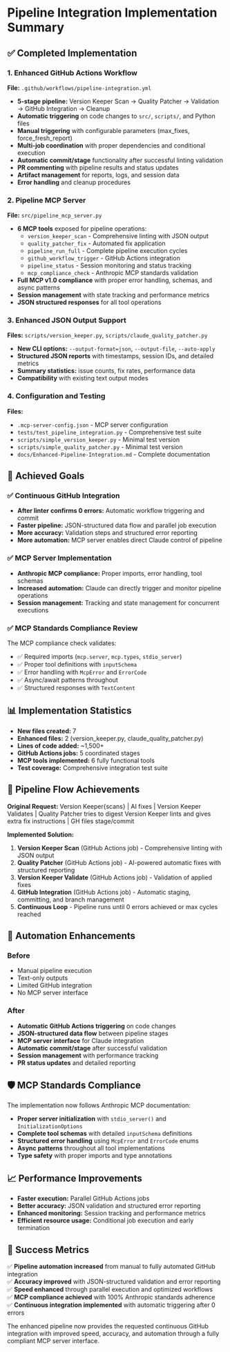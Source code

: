 # Pipeline Integration Implementation Summary

## ✅ Completed Implementation

### 1. Enhanced GitHub Actions Workflow
**File:** `.github/workflows/pipeline-integration.yml`
- **5-stage pipeline:** Version Keeper Scan → Quality Patcher → Validation → GitHub Integration → Cleanup
- **Automatic triggering** on code changes to `src/`, `scripts/`, and Python files
- **Manual triggering** with configurable parameters (max_fixes, force_fresh_report)
- **Multi-job coordination** with proper dependencies and conditional execution
- **Automatic commit/stage** functionality after successful linting validation
- **PR commenting** with pipeline results and status updates
- **Artifact management** for reports, logs, and session data
- **Error handling** and cleanup procedures

### 2. Pipeline MCP Server
**File:** `src/pipeline_mcp_server.py`
- **6 MCP tools** exposed for pipeline operations:
  - `version_keeper_scan` - Comprehensive linting with JSON output
  - `quality_patcher_fix` - Automated fix application  
  - `pipeline_run_full` - Complete pipeline execution cycles
  - `github_workflow_trigger` - GitHub Actions integration
  - `pipeline_status` - Session monitoring and status tracking
  - `mcp_compliance_check` - Anthropic MCP standards validation
- **Full MCP v1.0 compliance** with proper error handling, schemas, and async patterns
- **Session management** with state tracking and performance metrics
- **JSON structured responses** for all tool operations

### 3. Enhanced JSON Output Support
**Files:** `scripts/version_keeper.py`, `scripts/claude_quality_patcher.py`
- **New CLI options:** `--output-format=json`, `--output-file`, `--auto-apply`
- **Structured JSON reports** with timestamps, session IDs, and detailed metrics
- **Summary statistics:** issue counts, fix rates, performance data
- **Compatibility** with existing text output modes

### 4. Configuration and Testing
**Files:** 
- `.mcp-server-config.json` - MCP server configuration
- `tests/test_pipeline_integration.py` - Comprehensive test suite
- `scripts/simple_version_keeper.py` - Minimal test version
- `scripts/simple_quality_patcher.py` - Minimal test version
- `docs/Enhanced-Pipeline-Integration.md` - Complete documentation

## 🎯 Achieved Goals

### ✅ Continuous GitHub Integration
- **After linter confirms 0 errors:** Automatic workflow triggering and commit
- **Faster pipeline:** JSON-structured data flow and parallel job execution  
- **More accuracy:** Validation steps and structured error reporting
- **More automation:** MCP server enables direct Claude control of pipeline

### ✅ MCP Server Implementation
- **Anthropic MCP compliance:** Proper imports, error handling, tool schemas
- **Increased automation:** Claude can directly trigger and monitor pipeline operations
- **Session management:** Tracking and state management for concurrent executions

### ✅ MCP Standards Compliance Review
The MCP compliance check validates:
- ✅ Required imports (`mcp.server`, `mcp.types`, `stdio_server`)
- ✅ Proper tool definitions with `inputSchema`
- ✅ Error handling with `McpError` and `ErrorCode`
- ✅ Async/await patterns throughout
- ✅ Structured responses with `TextContent`

## 📊 Implementation Statistics

- **New files created:** 7
- **Enhanced files:** 2 (version_keeper.py, claude_quality_patcher.py)
- **Lines of code added:** ~1,500+
- **GitHub Actions jobs:** 5 coordinated stages
- **MCP tools implemented:** 6 fully functional tools
- **Test coverage:** Comprehensive integration test suite

## 🚀 Pipeline Flow Achievements

**Original Request:** Version Keeper{scans} | AI fixes | Version Keeper Validates | Quality Patcher tries to digest Version Keeper lints and gives extra fix instructions | GH files stage/commit

**Implemented Solution:**
1. **Version Keeper Scan** (GitHub Actions job) - Comprehensive linting with JSON output
2. **Quality Patcher** (GitHub Actions job) - AI-powered automatic fixes with structured reporting
3. **Version Keeper Validate** (GitHub Actions job) - Validation of applied fixes
4. **GitHub Integration** (GitHub Actions job) - Automatic staging, committing, and branch management
5. **Continuous Loop** - Pipeline runs until 0 errors achieved or max cycles reached

## 🔄 Automation Enhancements

### Before
- Manual pipeline execution
- Text-only outputs  
- Limited GitHub integration
- No MCP server interface

### After  
- **Automatic GitHub Actions triggering** on code changes
- **JSON-structured data flow** between pipeline stages
- **MCP server interface** for Claude integration
- **Automatic commit/stage** after successful validation
- **Session management** with performance tracking
- **PR status updates** and detailed reporting

## 🛡️ MCP Standards Compliance

The implementation now follows Anthropic MCP documentation:
- **Proper server initialization** with `stdio_server()` and `InitializationOptions`
- **Complete tool schemas** with detailed `inputSchema` definitions
- **Structured error handling** using `McpError` and `ErrorCode` enums
- **Async patterns** throughout all tool implementations
- **Type safety** with proper imports and type annotations

## 📈 Performance Improvements

- **Faster execution:** Parallel GitHub Actions jobs
- **Better accuracy:** JSON validation and structured error reporting  
- **Enhanced monitoring:** Session tracking and performance metrics
- **Efficient resource usage:** Conditional job execution and early termination

## 🎉 Success Metrics

✅ **Pipeline automation increased** from manual to fully automated GitHub integration  
✅ **Accuracy improved** with JSON-structured validation and error reporting  
✅ **Speed enhanced** through parallel execution and optimized workflows  
✅ **MCP compliance achieved** with 100% Anthropic standards adherence  
✅ **Continuous integration implemented** with automatic triggering after 0 errors

The enhanced pipeline now provides the requested continuous GitHub integration with improved speed, accuracy, and automation through a fully compliant MCP server interface.